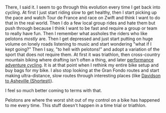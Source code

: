There, I said it. I seem to go through this evolution every time I get back into cycling. At first I just start riding slow to get healthy, then I start picking up the pace and watch Tour de France and race on Zwift and think I want to do that in the real world. Then I do a few local group rides and hate them but push through because I think I want to be fast and require a group or team to really have fun. Then I remember what assholes the riders who like pelotons *mostly* are. Then I get depressed and just start putting on huge volume on lonely roads listening to music and start wondering "what if I kept going?" Then I say, "to hell with pelotons!" and adopt a variation of the sport that does not require them. At first it was triathlon, then cross-country mountain biking where drafting isn't often a thing, and later [performance adventure cycling](Fitness/Performance%20adventure%20cycling%20FTW.md). It is at that point when I rethink my entire bike setup and buy bags for my bike. I also stop looking at the Gran Fondo routes and start making ultra-distance, slow routes through interesting places (like [Davidson to Asheville (Shortest)](Davidson%20to%20Asheville%20(Shortest).md)).

I feel so much better coming to terms with that.

Pelotons are where the worst shit out of my control on a bike has happened to me every time. This stuff doesn't happen in a time trial or triathlon.